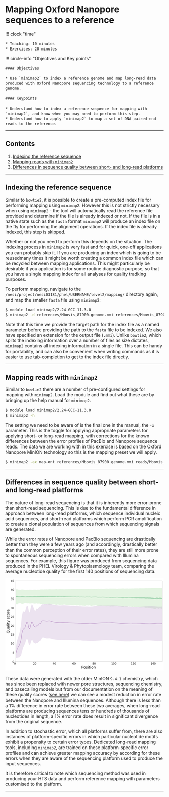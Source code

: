 # Mapping Oxford Nanopore sequences to a reference

!!! clock "time"

    * Teaching: 10 minutes
    * Exercises: 20 minutes

!!! circle-info "Objectives and Key points"

    #### Objectives
    
    * Use `minimap2` to index a reference genome and map long-read data produced with Oxford Nanopore sequencing technology to a reference genome.
    
    #### Keypoints
    
    * Understand how to index a reference sequence for mapping with `minimap2`, and know when you may need to perform this step.
    * Understand how to apply `minimap2` to map a set of DNA paired-end reads to the reference.

---

## Contents

1. [Indexing the reference sequence](#indexing-the-reference-sequence)
1. [Mapping reads with `minimap2`](#mapping-reads-with-minimap2)
1. [Differences in sequence quality between short- and long-read platforms](#differences-in-sequence-quality-between-short--and-long-read-platforms)

---

## Indexing the reference sequence

Similar to `bowtie2`, it is possible to create a pre-computed index file for performing mapping using `minimap2`. However this is not strictly necessary when using `minimap2` - the tool will automatically read the reference file provided and determine if the file is already indexed or not. If the file is in a native state such as the `fasta` format `minimap2` will produce an index file on the fly for performing the alignment operations. If the index file is already indexed, this step is skipped.

Whether or not you need to perform this depends on the situation. The indexing process in `minimap2` is very fast and for quick, one-off applications you can probably skip it. If you are producing an index which is going to be reusedmany times it might be worth creating a common index file which can be recycled between mapping applications. This might particularly be desirable if you application is for some routine diagnostic purpose, so that you have a single mapping index for all analyses for quality tradking purposes.

To perform mapping, navigate to the `/nesi/project/nesi03181/phel/USERNAME/level2/mapping/` directory again, and map the smaller `fasta` file using `minimap2`:
 
```bash
$ module load minimap2/2.24-GCC-11.3.0
$ minimap2 -d references/Mbovis_87900.genome.mmi references/Mbovis_87900.genome.fna
```

Note that this time we provide the target path for the index file as a named parameter before providing the path to the `fasta` file to be indexed. We also have specified an extension for the output file (`.mmi`). Unlike `bowtie2`, which splits the indexing information over a number of files as size dictates, `minimap2` contains all indexing information in a single file. This can be handy for portability, and can also be convenient when writing commands as it is easier to use tab-completion to get to the index file directly.

---

## Mapping reads with `minimap2`

Similar to `bowtie2` there are a number of pre-configured settings for mapping with `minimap2`. Load the module and find out what these are by bringing up the help manual for `minimap2`.

```bash
$ module load minimap2/2.24-GCC-11.3.0
$ minimap2 -h
```

The setting we need to be aware of is the final one in the manual, the `-x` parameter. This is the toggle for applying appropriate parameters for applying short- or long-read mapping, with corrections for the known differences between the error profiles of PacBio and Nanopore sequence reads. The data we are working with in this exercise is based on the Oxford Nanopore MinION technology so this is the mapping preset we will apply.

```bash
$ minimap2 -ax map-ont references/Mbovis_87900.genome.mmi reads/Mbovis_87900.nanopore.fq.gz > Mbovis_87900.genome.nanopore.sam
```

---

## Differences in sequence quality between short- and long-read platforms

The nature of long-read sequencing is that it is inherently more error-prone than short-read sequencing. This is due to the fundamental difference in approach between long-read platforms, which sequence individual nucleic acid sequences, and short-read platforms which perform PCR amplification to create a clonal population of sequences from which sequencing signals are generated.

While the error rates of Nanopore and PacBio sequencing are drastically better than they were a few years ago (and accordingly, drastically better than the common perception of their error rates), they are still more prone to spontaneous sequencing errors when compared with Illumina sequences. For example, this figure was produced from sequencing data produced in the PHEL Virology & Phytoplasmology team, comparing the average nucleotide quality for the first 140 positions of sequencing data.

![Quality compare](../img/level2_33_ont_vs_illumina_quality.png)

These data were generated with the older MinION `9.4.1` chemistry, which has since been replaced with newer pore structures, sequencing chemistry, and basecalling models but from our documentation on the meaning of these quality scores ([see here](../supplementary/fastq_format.md)) we can see a modest reduction in error rate between the Nanopore and Illumina sequences. Although there is less than a 1% difference in error rate between these two averages, when long-read platforms are producing sequences tens or hundreds of thousands of nucleotides in length, a 1% error rate does result in significant divergence from the original sequence.

In addition to stochastic error, which all platforms suffer from, there are also instances of platform-specific errors in which particular nucleotide motifs exhibit a propensity to certain error types. Dedicated long-read mapping tools, including `minimap2`, are trained on these platform-specific error profiles and can achieve greater mapping accuracy by according for these errors when they are aware of the sequencing platform used to produce the input sequences.

It is therefore critical to note which sequencing method was used in producing your HTS data and perform reference mapping with parameters customised to the platform.

---
